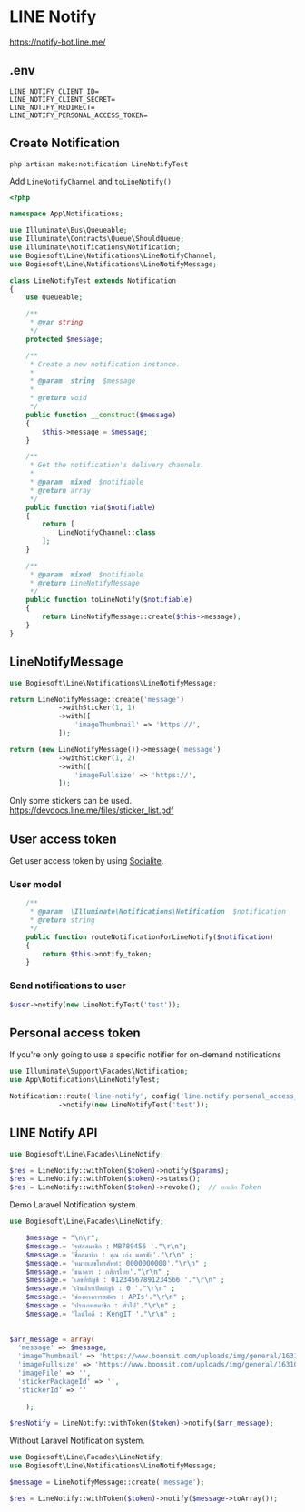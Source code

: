 # LINE Notify

https://notify-bot.line.me/

## .env
```
LINE_NOTIFY_CLIENT_ID=
LINE_NOTIFY_CLIENT_SECRET=
LINE_NOTIFY_REDIRECT=
LINE_NOTIFY_PERSONAL_ACCESS_TOKEN=
```

## Create Notification
```
php artisan make:notification LineNotifyTest
```

Add `LineNotifyChannel` and `toLineNotify()`

```php
<?php

namespace App\Notifications;

use Illuminate\Bus\Queueable;
use Illuminate\Contracts\Queue\ShouldQueue;
use Illuminate\Notifications\Notification;
use Bogiesoft\Line\Notifications\LineNotifyChannel;
use Bogiesoft\Line\Notifications\LineNotifyMessage;

class LineNotifyTest extends Notification
{
    use Queueable;

    /**
     * @var string
     */
    protected $message;

    /**
     * Create a new notification instance.
     *
     * @param  string  $message
     *
     * @return void
     */
    public function __construct($message)
    {
        $this->message = $message;
    }

    /**
     * Get the notification's delivery channels.
     *
     * @param  mixed  $notifiable
     * @return array
     */
    public function via($notifiable)
    {
        return [
            LineNotifyChannel::class
        ];
    }

    /**
     * @param  mixed  $notifiable
     * @return LineNotifyMessage
     */
    public function toLineNotify($notifiable)
    {
        return LineNotifyMessage::create($this->message);
    }
}
```

## LineNotifyMessage

```php
use Bogiesoft\Line\Notifications\LineNotifyMessage;

return LineNotifyMessage::create('message')
            ->withSticker(1, 1)
            ->with([
                'imageThumbnail' => 'https://',
            ]);
```

```php
return (new LineNotifyMessage())->message('message')
            ->withSticker(1, 2)
            ->with([
                'imageFullsize' => 'https://',
            ]);
```

Only some stickers can be used.  
https://devdocs.line.me/files/sticker_list.pdf

## User access token

Get user access token by using [Socialite](./socialite.md).

### User model
```php
    /**
     * @param  \Illuminate\Notifications\Notification  $notification
     * @return string
     */
    public function routeNotificationForLineNotify($notification)
    {
        return $this->notify_token;
    }
```

### Send notifications to user
```php
$user->notify(new LineNotifyTest('test'));
```

## Personal access token
If you're only going to use a specific notifier for on-demand notifications

```php
use Illuminate\Support\Facades\Notification;
use App\Notifications\LineNotifyTest;

Notification::route('line-notify', config('line.notify.personal_access_token'))
            ->notify(new LineNotifyTest('test'));
```

## LINE Notify API
```php
use Bogiesoft\Line\Facades\LineNotify;

$res = LineNotify::withToken($token)->notify($params);
$res = LineNotify::withToken($token)->status();
$res = LineNotify::withToken($token)->revoke();  // ยกเลิก Token
```


Demo  Laravel Notification system.
```php
use Bogiesoft\Line\Facades\LineNotify;

    $message = "\n\r"; 
    $message.= 'รหัสสมาชิก : MB789456 '."\r\n"; 
    $message.= 'ชื่อสมาชิก : คุณ เก่ง นครชัย'."\r\n" ; 
    $message.= 'หมายเลขโทรศัพท์: 0000000000'."\r\n" ;        
    $message.= 'ธนาคาร : กสิกรไทย'."\r\n" ; 
    $message.= 'เลขที่บัญชี : 01234567891234566 '."\r\n" ; 
    $message.= 'เงินฝากเปิดบัญชี : 0 '."\r\n" ;  
    $message.= 'ช่องทางการสมัคร : APIs'."\r\n" ; 
    $message.= 'ประเภทสมาชิก : ทั่วไป'."\r\n" ;  
    $message.= 'ไลน์ไอดี : KengIT '."\r\n" ; 
    
    
$arr_message = array(
  'message' => $message,
  'imageThumbnail' => 'https://www.boonsit.com/uploads/img/general/1631072863-logo.png',  // max size 240x240px JPEG
  'imageFullsize' => 'https://www.boonsit.com/uploads/img/general/1631072863-logo.png', //max size 1024x1024px JPEG
  'imageFile' => '',
  'stickerPackageId' => '',
  'stickerId' => ''
 
    );

$resNotify = LineNotify::withToken($token)->notify($arr_message);

```

Without Laravel Notification system.
```php
use Bogiesoft\Line\Facades\LineNotify;
use Bogiesoft\Line\Notifications\LineNotifyMessage;

$message = LineNotifyMessage::create('message');

$res = LineNotify::withToken($token)->notify($message->toArray());
```


